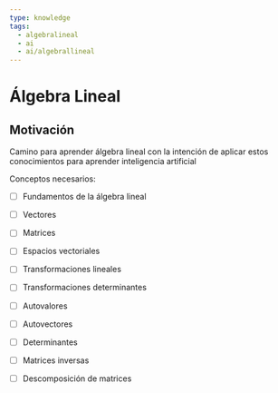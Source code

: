 ```yaml
---
type: knowledge
tags:
  - algebralineal
  - ai
  - ai/algebrallineal
---
```

# Álgebra Lineal

## Motivación
Camino para aprender álgebra lineal con la intención de aplicar estos conocimientos para aprender inteligencia artificial

Conceptos necesarios:
- [ ] Fundamentos de la álgebra lineal
- [ ] Vectores
- [ ] Matrices
- [ ] Espacios vectoriales
- [ ] Transformaciones lineales
- [ ] Transformaciones determinantes
- [ ] Autovalores
- [ ] Autovectores
- [ ] Determinantes
- [ ] Matrices inversas
- [ ] Descomposición de matrices


